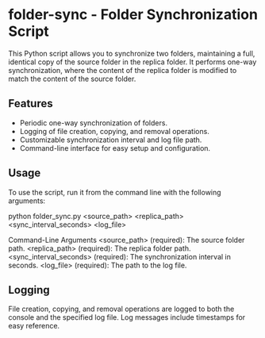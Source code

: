 # folder-sync - Folder Synchronization Script

This Python script allows you to synchronize two folders, maintaining a full, identical copy of the source folder in the replica folder. It performs one-way synchronization, where the content of the replica folder is modified to match the content of the source folder.

## Features

- Periodic one-way synchronization of folders.
- Logging of file creation, copying, and removal operations.
- Customizable synchronization interval and log file path.
- Command-line interface for easy setup and configuration.

## Usage
To use the script, run it from the command line with the following arguments:

python folder_sync.py <source_path> <replica_path> <sync_interval_seconds> <log_file>

Command-Line Arguments
<source_path> (required): The source folder path.
<replica_path> (required): The replica folder path.
<sync_interval_seconds> (required): The synchronization interval in seconds.
<log_file> (required): The path to the log file.

## Logging
File creation, copying, and removal operations are logged to both the console and the specified log file. Log messages include timestamps for easy reference.
